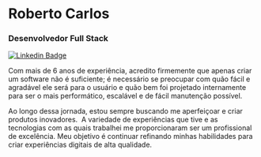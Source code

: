 # Roberto Carlos

### Desenvolvedor Full Stack

[![Linkedin Badge](https://img.shields.io/badge/-Roberto%20Carlos-986DFF?style=flat-square&logo=Linkedin&logoColor=white&link=https://www.linkedin.com/in/roberto-carlos-mendes-gondim-b69b25215/)](https://www.linkedin.com/in/roberto-carlos-mendes-gondim-b69b25215/) 

Com mais de 6 anos de experiência, acredito firmemente que apenas criar um software não é suficiente; é necessário se preocupar com quão fácil e agradável ele será para o usuário e quão bem foi projetado internamente para ser o mais performático, escalável e de fácil manutenção possível. 

Ao longo dessa jornada, estou sempre buscando me aperfeiçoar e criar produtos inovadores.  A variedade de experiências que tive e as tecnologias com as quais trabalhei me proporcionaram ser um profissional de excelência. Meu objetivo é continuar refinando minhas habilidades para criar experiências digitais de alta qualidade.
